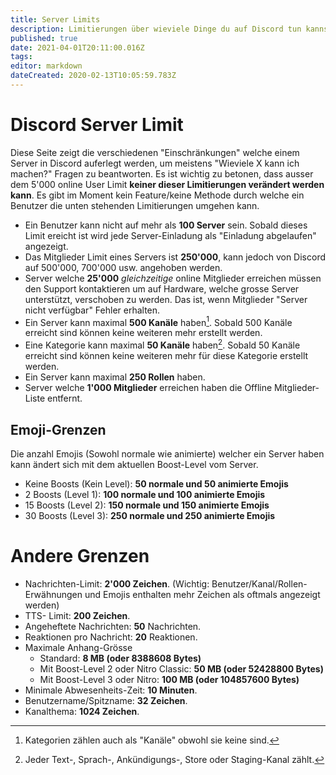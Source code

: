 ```yaml
---
title: Server Limits
description: Limitierungen über wieviele Dinge du auf Discord tun kannst
published: true
date: 2021-04-01T20:11:00.016Z
tags: 
editor: markdown
dateCreated: 2020-02-13T10:05:59.783Z
---
```


# Discord Server Limit
Diese Seite zeigt die verschiedenen "Einschränkungen" welche einem Server in Discord auferlegt werden, um meistens "Wieviele X kann ich machen?" Fragen zu beantworten. Es ist wichtig zu betonen, dass ausser dem 5'000 online User Limit **keiner dieser Limitierungen verändert werden kann**. Es gibt im Moment kein Feature/keine Methode durch welche ein Benutzer die unten stehenden Limitierungen umgehen kann.

- Ein Benutzer kann nicht auf mehr als **100 Server** sein. Sobald dieses Limit ereicht ist wird jede Server-Einladung als "Einladung abgelaufen" angezeigt.
- Das Mitglieder Limit eines Servers ist **250'000**, kann jedoch von Discord auf 500'000, 700'000 usw. angehoben werden.
- Server welche **25'000** *gleichzeitige* online Mitglieder erreichen müssen den Support kontaktieren um auf Hardware, welche grosse Server unterstützt, verschoben zu werden. Das ist, wenn Mitglieder "Server nicht verfügbar" Fehler erhalten.
- Ein Server kann maximal **500 Kanäle** haben[^1].
  Sobald 500 Kanäle erreicht sind können keine weiteren mehr erstellt werden.
- Eine Kategorie kann maximal **50 Kanäle** haben[^2].
  Sobald 50 Kanäle erreicht sind können keine weiteren mehr für diese Kategorie erstellt werden.
- Ein Server kann maximal **250 Rollen** haben.
- Server welche **1'000 Mitglieder** erreichen haben die Offline Mitglieder-Liste entfernt.

## Emoji-Grenzen
Die anzahl Emojis (Sowohl normale wie animierte) welcher ein Server haben kann ändert sich mit dem aktuellen Boost-Level vom Server.

- Keine Boosts (Kein Level): **50 normale und 50 animierte Emojis**
- 2 Boosts (Level 1): **100 normale und 100 animierte Emojis**
- 15 Boosts (Level 2): **150 normale und 150 animierte Emojis**
- 30 Boosts (Level 3): **250 normale und 250 animierte Emojis**

# Andere Grenzen
- Nachrichten-Limit: **2'000 Zeichen**. (Wichtig: Benutzer/Kanal/Rollen-Erwähnungen und Emojis enthalten mehr Zeichen als oftmals angezeigt werden)
- TTS- Limit: **200 Zeichen**.
- Angeheftete Nachrichten: **50** Nachrichten.
- Reaktionen pro Nachricht: **20** Reaktionen.
- Maximale Anhang-Grösse
  - Standard: **8 MB (oder 8388608 Bytes)**
  - Mit Boost-Level 2 oder Nitro Classic: **50 MB (oder 52428800 Bytes)**
  - Mit Boost-Level 3 oder Nitro: **100 MB (oder 104857600 Bytes)**
- Minimale Abwesenheits-Zeit: **10 Minuten**.
- Benutzername/Spitzname: **32 Zeichen**.
- Kanalthema: **1024 Zeichen**.

[^1]: Kategorien zählen auch als "Kanäle" obwohl sie keine sind.
[^2]: Jeder Text-, Sprach-, Ankündigungs-, Store oder Staging-Kanal zählt.